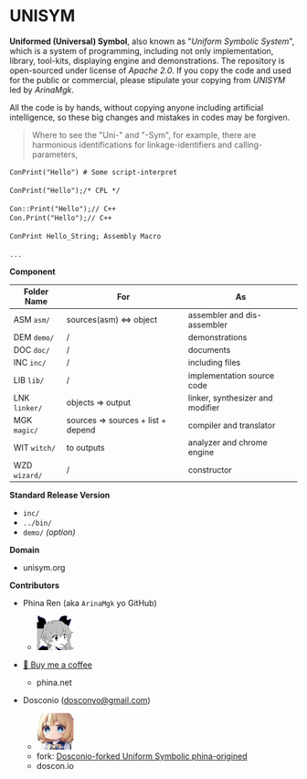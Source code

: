 # UNISYM

**Uniformed (Universal) Symbol**, also known as "*Uniform Symbolic System*", which is a system of programming, including not only implementation, library, tool-kits, displaying engine and demonstrations. The repository is open-sourced under license of *Apache 2.0*. If you copy the code and used for the public or commercial, please stipulate your copying from *UNISYM* led by *ArinaMgk*. 

All the code is by hands, without copying anyone including artificial intelligence, so these big changes and mistakes in codes may be forgiven.

> Where to see the "Uni-" and "-Sym", for example, there are harmonious identifications for linkage-identifiers and calling-parameters, 

```
ConPrint("Hello") # Some script-interpret

ConPrint("Hello");/* CPL */

Con::Print("Hello");// C++
Con.Print("Hello");// C++

ConPrint Hello_String; Assembly Macro

...
```

**Component**

| Folder Name        | For                                                     | As                                                         |
| ------------------ | ------------------------------------------------------------ | ------------------ |
| ASM `asm/` | sources(asm) <=> object | assembler and dis-assembler |
| DEM `demo/` | / | demonstrations |
| DOC `doc/` | / | documents |
| INC `inc/` | / | including files |
| LIB `lib/` | / | implementation source code |
| LNK `linker/` | objects => output | linker, synthesizer and modifier |
| MGK `magic/` | sources => sources + list + depend | compiler and translator |
| WIT `witch/` | to outputs | analyzer and chrome engine |
| WZD `wizard/` | / | constructor |

**Standard Release Version**

- `inc/` 
- `../bin/` 
- `demo/` _(option)_ 


**Domain** 

- unisym.org

**Contributors** 

- Phina Ren (aka `ArinaMgk` yo GitHub)

    - ![Contributor ArinaMgk](./.picture/phina.head.bmp) 
- [🍨 Buy me a coffee](https://www.buymeacoffee.com/arinamgk) 
    - phina.net 

- Dosconio (dosconyo@gmail.com)

    - ![Contributor Doshou Haruno](./.picture/haruno.head.jpg) 
    - fork: [Dosconio-forked Uniform Symbolic phina-origined](http://github.com/dosconio/unisym) 
    - doscon.io 

